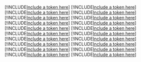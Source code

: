 [!INCLUDE[Include a token here](refs1542186468284/r1.md)]
[!INCLUDE[Include a token here](refs1542186468284/r2.md)]
[!INCLUDE[Include a token here](refs1542186468284/r3.md)]
[!INCLUDE[Include a token here](refs1542186468284/r4.md)]
[!INCLUDE[Include a token here](refs1542186468284/r5.md)]
[!INCLUDE[Include a token here](refs1542186468284/r6.md)]
[!INCLUDE[Include a token here](refs1542186468284/r7.md)]
[!INCLUDE[Include a token here](refs1542186468284/r8.md)]
[!INCLUDE[Include a token here](refs1542186468284/r9.md)]
[!INCLUDE[Include a token here](refs1542186468284/r10.md)]
[!INCLUDE[Include a token here](refs1542186468284/r11.md)]
[!INCLUDE[Include a token here](refs1542186468284/r12.md)]
[!INCLUDE[Include a token here](refs1542186468284/r13.md)]
[!INCLUDE[Include a token here](refs1542186468284/r14.md)]
[!INCLUDE[Include a token here](refs1542186468284/r15.md)]
[!INCLUDE[Include a token here](refs1542186468284/r16.md)]
[!INCLUDE[Include a token here](refs1542186468284/r17.md)]
[!INCLUDE[Include a token here](refs1542186468284/r18.md)]
[!INCLUDE[Include a token here](refs1542186468284/r19.md)]
[!INCLUDE[Include a token here](refs1542186468284/r20.md)]